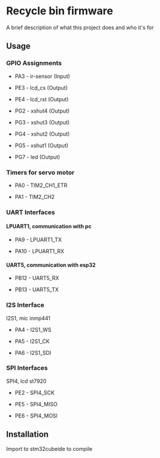 
# Recycle bin firmware

A brief description of what this project does and who it's for


## Usage

### GPIO Assignments

* PA3  - ir-sensor (Input)

* PE3  - lcd_cs (Output)

* PE4  - lcd_rst (Output)

* PG2  - xshut4 (Output)

* PG3  - xshut3 (Output)

* PG4  - xshut2 (Output)

* PG5  - xshut1 (Output)

* PG7  - led (Output)

### Timers for servo motor

* PA0  - TIM2_CH1_ETR

* PA1  - TIM2_CH2

### UART Interfaces

#### LPUART1, communication with pc

* PA9  - LPUART1_TX

* PA10 - LPUART1_RX

#### UART5, communication with esp32

* PB12 - UART5_RX

* PB13 - UART5_TX

### I2S Interface

I2S1, mic inmp441

* PA4  - I2S1_WS

* PA5  - I2S1_CK

* PA6  - I2S1_SDI

### SPI Interfaces

SPI4, lcd st7920

* PE2  - SPI4_SCK

* PE5  - SPI4_MISO

* PE6  - SPI4_MOSI
## Installation

Import to stm32cubeide to compile

    
